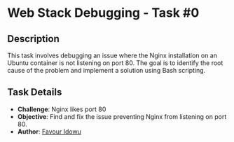 # Web Stack Debugging - Task #0

## Description
This task involves debugging an issue where the Nginx installation on an Ubuntu container is not listening on port 80. The goal is to identify the root cause of the problem and implement a solution using Bash scripting.

## Task Details
- **Challenge**: Nginx likes port 80
- **Objective**: Find and fix the issue preventing Nginx from listening on port 80.
- **Author**: [Favour Idowu](https://github.com/Favouridowu02)
